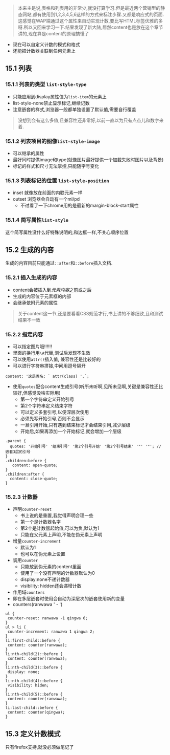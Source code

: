 > 本来主是说,表格和列表用的非常少,就没打算学习.但是最近两个营销型的静态网站,都有使用到1,2,3,4,5,6这样的方式来标注步骤.又都是响应式的页面.这感觉在WAP端通过这个属性来自动实现计数,要比写HTML标签优雅的多呀.所以又回来学习一下.结果发现了新大陆,居然content也是放在这个章节讲的,现在算是content的原理搞懂了

- 现在可以自定义计数的模式和格式
- 还能把计数器关联到任何元素上
## 15.1 列表
### 15.1.1 列表的类型 `list-style-type`
 - 只能应用到display属性值为`list-item`的元素上
 - list-style-none禁止显示标记,继续记数
 - 注意嵌套的样式,浏览器一般都单独设置了默认值,需要自行覆盖
> 没想到会有这么多值,且兼容性还非常好,以前一直以为只有点点儿和数字来着.

### 15.1.2 列表项目的图像`list-style-image`
- 可以继承的属性
- 最好同时提供image和type(就像图片最好提供一个加载失败时图片以及背景)
- 标记的样式和尺寸无法掌控,只能随字号变化

### 15.1.3 列表标记的位置 `list-style-position`
- inset 就像放在前面的内联元素一样
- outset 浏览器会自动有一个ml/pd
  - 不过看了一下chrome用的是最新的margin-block-start属性
### 15.1.4 简写属性`list-style`
这个简写属性没什么好特殊说明的,和边框一样,不关心顺序位置
## 15.2 生成的内容
生成的内容目前只能通过`::after`和`::before`插入文档.
### 15.2.1 插入生成的内容
- content会被插入到*元素内容*之前或之后
- 生成的内容位于元素框的内部
- 会继承依附元素的属性

> 关于content这一节,还是要看看CSS规范才行,书上讲的不够细致,且和测试结果不一致
### 15.2.2 指定内容
- 可以指定图片哦!!!!!!
- 里面的换行用`\A`代替,测试后发现不生效
- 可以使用`attr()`插入值, 兼容性还是比较好的
- 可以进行字符串拼接,中间用逗号隔开
```
content: '这是类名: ` attr(class) '.`;
```
- 使用`quotes`配合content生成引号(听所未听啊,见所未见啊,关键是兼容性还比较好,但感觉没啥实际用)
  - 第一个字符串定义开始引号
  - 第2个字符串定义结束字符
  - 可以定义多套引号,以便深层次使用
  - 必须先写开始引号,否则不会显示
  - 一旦引用开始,只有遇到结束标记才会结束引用,减少层级
  - 开始后,如果再添加一个开始标记,就会增加一个层级
``` 
.parent {
  quotes: '开始引号' '结束引号' '第2个引号开始' '第2个引号结束' '"' '"'; // 嵌套3层的引号
}
.children:before {
   content: open-quote;
}
.children:after {
  content: close-quote;
}
```
### 15.2.3 计数器
- 声明`counter-reset`
  - 书上说的是重置,我觉得声明合理一些
  - 第一个是计数器名字
  - 第2个是计数器起始值,可以为负,默认为1
  - 只能在父元素上声明,不能在伪元素上声明
- 增量`counter-increment`
  - 默认为1
  - 也可以在伪元素上设置
- 调用`counter`
  - 只能放到伪元素的content里面
  - 使用了一个没有声明的计数器默认为0
  - display:none不递计数器
  - visibility: hidden还会递增计数
 - 作用域`counters`
  - 即在多层嵌套时使用会自动为深层次的嵌套使用新的变量
  - counters(ranwawa ' - ')
 ```
ul {
  counter-reset: ranwawa -1 qingwa 6;
}
ul > li {
  counter-increment: ranwawa 1 qingwa 2;
}
li:first-child::before {
  content: counter(ranwawa);
}
li:nth-child(2)::before {
  content: counter(ranwawa);
}
li:nth-child(3)::before {
  display: none;
}
li:nth-child(4)::before {
  visibility: hiden;
}
li:nth-child(5)::before {
  content: counter(ranwawa);
}
li:last-child::before {
  content: counter(qingwa);
} 
 ``` 
## 15.3 定义计数模式
只有firefox支持,就没必须做笔记了